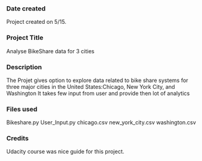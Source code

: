 ### Date created
Project created on 5/15.

### Project Title
Analyse BikeShare data for 3 cities

### Description
The Projet gives option to explore data related to bike share systems for three major cities in the United States:Chicago, New York City, and Washington
It takes few input from user and provide then lot of analytics

### Files used
Bikeshare.py
User_Input.py
chicago.csv
new_york_city.csv
washington.csv

### Credits
Udacity course was nice guide for this project.
